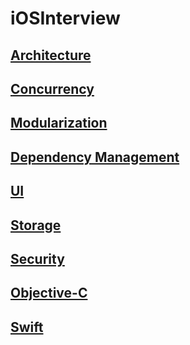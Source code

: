 # iOSInterview

## [Architecture](https://github.com/chipbk10/iOSInterview/blob/main/Architecture/README.md)
## [Concurrency](https://github.com/chipbk10/iOSInterview/blob/main/Concurrency/README.md)
## [Modularization](https://github.com/chipbk10/iOSInterview/blob/main/Modularization/README.md)
## [Dependency Management](https://github.com/chipbk10/iOSInterview/blob/main/DependencyManagement/README.md)
## [UI](https://github.com/chipbk10/iOSInterview/blob/main/UI/README.md)
## [Storage](https://github.com/chipbk10/iOSInterview/blob/main/Storage/README.md)
## [Security](https://github.com/chipbk10/iOSInterview/blob/main/Security/README.md)
## [Objective-C](https://github.com/chipbk10/iOSInterview/blob/main/ObjectiveC.md)
## [Swift](https://github.com/chipbk10/iOSInterview/blob/main/Swift.md)

